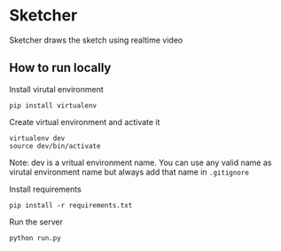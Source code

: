 # Sketcher

Sketcher draws the sketch using realtime video

## How to run locally

Install virutal environment

```
pip install virtualenv
```

Create virtual environment and activate it

```
virtualenv dev
source dev/bin/activate
```

Note: dev is a vritual environment name. You can use any valid name as virutal environment name but always add that name in ```.gitignore```

Install requirements

```
pip install -r requirements.txt
```

Run the server

```
python run.py
```


